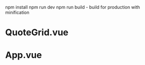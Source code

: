 npm install
npm run dev
npm run build - build for production with minification

# QuoteGrid.vue
# App.vue

